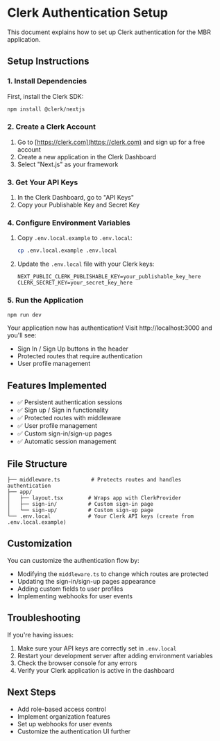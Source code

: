 # Clerk Authentication Setup

This document explains how to set up Clerk authentication for the MBR application.

## Setup Instructions

### 1. Install Dependencies

First, install the Clerk SDK:

```bash
npm install @clerk/nextjs
```

### 2. Create a Clerk Account

1. Go to [https://clerk.com](https://clerk.com) and sign up for a free account
2. Create a new application in the Clerk Dashboard
3. Select "Next.js" as your framework

### 3. Get Your API Keys

1. In the Clerk Dashboard, go to "API Keys"
2. Copy your Publishable Key and Secret Key

### 4. Configure Environment Variables

1. Copy `.env.local.example` to `.env.local`:
   ```bash
   cp .env.local.example .env.local
   ```

2. Update the `.env.local` file with your Clerk keys:
   ```
   NEXT_PUBLIC_CLERK_PUBLISHABLE_KEY=your_publishable_key_here
   CLERK_SECRET_KEY=your_secret_key_here
   ```

### 5. Run the Application

```bash
npm run dev
```

Your application now has authentication! Visit http://localhost:3000 and you'll see:
- Sign In / Sign Up buttons in the header
- Protected routes that require authentication
- User profile management

## Features Implemented

- ✅ Persistent authentication sessions
- ✅ Sign up / Sign in functionality
- ✅ Protected routes with middleware
- ✅ User profile management
- ✅ Custom sign-in/sign-up pages
- ✅ Automatic session management

## File Structure

```
├── middleware.ts          # Protects routes and handles authentication
├── app/
│   ├── layout.tsx        # Wraps app with ClerkProvider
│   ├── sign-in/          # Custom sign-in page
│   └── sign-up/          # Custom sign-up page
└── .env.local            # Your Clerk API keys (create from .env.local.example)
```

## Customization

You can customize the authentication flow by:
- Modifying the `middleware.ts` to change which routes are protected
- Updating the sign-in/sign-up pages appearance
- Adding custom fields to user profiles
- Implementing webhooks for user events

## Troubleshooting

If you're having issues:
1. Make sure your API keys are correctly set in `.env.local`
2. Restart your development server after adding environment variables
3. Check the browser console for any errors
4. Verify your Clerk application is active in the dashboard

## Next Steps

- Add role-based access control
- Implement organization features
- Set up webhooks for user events
- Customize the authentication UI further

